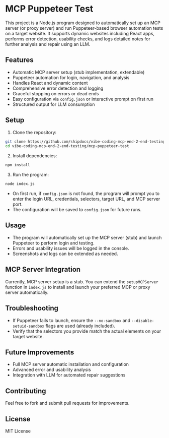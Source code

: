 # MCP Puppeteer Test

This project is a Node.js program designed to automatically set up an MCP server (or proxy server) and run Puppeteer-based browser automation tests on a target website. It supports dynamic websites including React apps, performs error detection, usability checks, and logs detailed notes for further analysis and repair using an LLM.

## Features

- Automatic MCP server setup (stub implementation, extendable)
- Puppeteer automation for login, navigation, and analysis
- Handles React and dynamic content
- Comprehensive error detection and logging
- Graceful stopping on errors or dead ends
- Easy configuration via `config.json` or interactive prompt on first run
- Structured output for LLM consumption

## Setup

1. Clone the repository:

```bash
git clone https://github.com/shipdocs/vibe-coding-mcp-end-2-end-testing.git
cd vibe-coding-mcp-end-2-end-testing/mcp-puppeteer-test
```

2. Install dependencies:

```bash
npm install
```

3. Run the program:

```bash
node index.js
```

- On first run, if `config.json` is not found, the program will prompt you to enter the login URL, credentials, selectors, target URL, and MCP server port.
- The configuration will be saved to `config.json` for future runs.

## Usage

- The program will automatically set up the MCP server (stub) and launch Puppeteer to perform login and testing.
- Errors and usability issues will be logged in the console.
- Screenshots and logs can be extended as needed.

## MCP Server Integration

Currently, MCP server setup is a stub. You can extend the `setupMCPServer` function in `index.js` to install and launch your preferred MCP or proxy server automatically.

## Troubleshooting

- If Puppeteer fails to launch, ensure the `--no-sandbox` and `--disable-setuid-sandbox` flags are used (already included).
- Verify that the selectors you provide match the actual elements on your target website.

## Future Improvements

- Full MCP server automatic installation and configuration
- Advanced error and usability analysis
- Integration with LLM for automated repair suggestions

## Contributing

Feel free to fork and submit pull requests for improvements.

## License

MIT License
